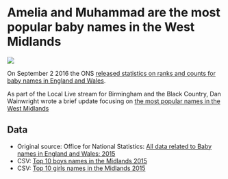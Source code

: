 # Amelia and Muhammad are the most popular baby names in the West Midlands

![](http://ichef.bbci.co.uk/live-experience/cps/624/cpsprodpb/vivo/live/images/2016/9/2/18e404ff-92db-47f1-b772-a828258f50a8.png)

On September 2 2016 the ONS [released statistics on ranks and counts for baby names in England and Wales](http://www.ons.gov.uk/peoplepopulationandcommunity/birthsdeathsandmarriages/livebirths/bulletins/babynamesenglandandwales/2015/relateddata).

As part of the Local Live stream for Birmingham and the Black Country, Dan Wainwright wrote a brief update focusing on [the most popular names in the West Midlands](http://www.bbc.co.uk/news/live/uk-england-birmingham-37010594?ns_linkname=57c95418e4b090064de88f0a%26Amelia%20and%20Muhammad%20are%20the%20most%20popular%20baby%20names%20in%20the%20West%20Midlands%26&ns_fee=0#post_57c95418e4b090064de88f0a)

## Data

* Original source: Office for National Statistics: [All data related to Baby names in England and Wales: 2015](http://www.ons.gov.uk/peoplepopulationandcommunity/birthsdeathsandmarriages/livebirths/bulletins/babynamesenglandandwales/2015/relateddata)
* CSV: [Top 10 boys names in the Midlands 2015](https://github.com/BBC-Data-Unit/baby-names-midlands/blob/master/boynames.csv)
* CSV: [Top 10 girls names in the Midlands 2015](https://github.com/BBC-Data-Unit/baby-names-midlands/blob/master/girlsnames.csv)
